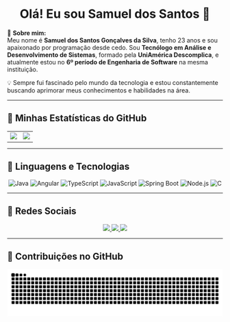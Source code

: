 <h1 align="center">Olá! Eu sou Samuel dos Santos 👋</h1>

🎯 **Sobre mim:**  
Meu nome é **Samuel dos Santos Gonçalves da Silva**, tenho 23 anos e sou apaixonado por programação desde cedo. Sou **Tecnólogo em Análise e Desenvolvimento de Sistemas**, formado pela **UniAmérica Descomplica**, e atualmente estou no **6º período de Engenharia de Software** na mesma instituição.  

💡 Sempre fui fascinado pelo mundo da tecnologia e estou constantemente buscando aprimorar meus conhecimentos e habilidades na área.

---

## 🚀 **Minhas Estatísticas do GitHub**

<table align="center">
  <tr>
    <td>
      <img height="165em" src="https://github-readme-stats.vercel.app/api?username=SamGoncalves&show_icons=true&theme=dark" />
    </td>
    <td>
      <img height="165em" src="https://github-readme-stats.vercel.app/api/top-langs/?username=SamGoncalves&layout=compact&theme=dark" />
    </td>
  </tr>
</table>

---

## 🤖 **Linguagens e Tecnologias**
<div align="center">
  <img src="https://cdn.jsdelivr.net/gh/devicons/devicon/icons/java/java-original.svg" alt="Java" width="50px"/>
  <img src="https://cdn.jsdelivr.net/gh/devicons/devicon/icons/angularjs/angularjs-original.svg" alt="Angular" width="50px"/>
  <img src="https://cdn.jsdelivr.net/gh/devicons/devicon/icons/typescript/typescript-original.svg" alt="TypeScript" width="50px"/>
  <img src="https://cdn.jsdelivr.net/gh/devicons/devicon/icons/javascript/javascript-original.svg" alt="JavaScript" width="50px"/>
  <img src="https://cdn.jsdelivr.net/gh/devicons/devicon/icons/spring/spring-original.svg" alt="Spring Boot" width="50px"/>
  <img src="https://cdn.jsdelivr.net/gh/devicons/devicon/icons/nodejs/nodejs-original.svg" alt="Node.js" width="50px"/>
  <img src="https://cdn.jsdelivr.net/gh/devicons/devicon/icons/c/c-original.svg" alt="C" width="50px"/>
</div>

---

## 📌 **Redes Sociais**
<div align="center">
  <a href="https://discord.com/mclovin7581" target="_blank">
    <img src="https://img.shields.io/badge/Discord-7289DA?style=for-the-badge&logo=discord&logoColor=white">
  </a> 
  <a href="mailto:samuelsantos20021@gmail.com" target="_blank">
    <img src="https://img.shields.io/badge/Gmail-D14836?style=for-the-badge&logo=gmail&logoColor=white">
  </a>
  <a href="https://www.linkedin.com/in/samuel-dos-santos-3a2040241/" target="_blank">
    <img src="https://img.shields.io/badge/-LinkedIn-%230077B5?style=for-the-badge&logo=linkedin&logoColor=white">
  </a> 
</div>

---

## 🐍 **Contribuições no GitHub**
<div align="center">
  <picture>
    <source media="(prefers-color-scheme: dark)" srcset="https://raw.githubusercontent.com/SamGoncalves/SamGoncalves/output/github-contribution-grid-snake-dark.svg">
    <source media="(prefers-color-scheme: light)" srcset="https://raw.githubusercontent.com/SamGoncalves/SamGoncalves/output/github-contribution-grid-snake.svg">
    <img alt="github contribution grid snake animation" src="https://raw.githubusercontent.com/SamGoncalves/SamGoncalves/output/github-contribution-grid-snake.svg">
  </picture>
</div>
